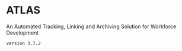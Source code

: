 # ATLAS

An Automated Tracking, Linking and Archiving Solution for Workforce Development


```
version 3.7.2
```
